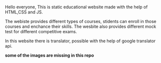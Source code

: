 Hello  everyone,
This is static educational website made with the help of HTML,CSS and JS.

The webiste provides different types of courses, stidents can enroll in those courses and enchance their skills.
The wesbite also provides different mock test for different competitive exams.

In this website there is translator, possible with the help of google translator api.



**some of the images are missing in this repo**

